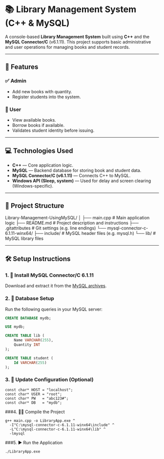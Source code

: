 # 📚 Library Management System (C++ & MySQL)

A console-based **Library Management System** built using **C++** and the **MySQL Connector/C** (v6.1.11). This project supports basic administrative and user operations for managing books and student records.

---

## 🚀 Features

### ✅ Admin
- Add new books with quantity.
- Register students into the system.

### 👥 User
- View available books.
- Borrow books if available.
- Validates student identity before issuing.

---

## 💻 Technologies Used

- **C++** — Core application logic.
- **MySQL** — Backend database for storing book and student data.
- **MySQL Connector/C (v6.1.11)** — Connects C++ to MySQL.
- **Windows API (Sleep, system)** — Used for delay and screen clearing (Windows-specific).

---

## 📂 Project Structure
Library-Management-UsingMySQL/
│
├── main.cpp # Main application logic
├── README.md # Project description and instructions
├── .gitattributes # Git settings (e.g. line endings)
└── mysql-connector-c-6.1.11-winx64/
├── include/ # MySQL header files (e.g. mysql.h)
└── lib/ # MySQL library files

---

## 🛠️ Setup Instructions

### 1. 🔽 Install MySQL Connector/C 6.1.11

Download and extract it from the [MySQL archives](https://downloads.mysql.com/archives/c-c/).

### 2. 🧱 Database Setup

Run the following queries in your MySQL server:

```sql
CREATE DATABASE mydb;

USE mydb;

CREATE TABLE lib (
    Name VARCHAR(255),
    Quantity INT
);

CREATE TABLE student (
    Id VARCHAR(255)
);
```
### 3. 🧾 Update Configuration (Optional)
```
const char* HOST = "localhost";
const char* USER = "root";
const char* PW   = "abc123#";
const char* DB   = "mydb";
```
###4. 🧑‍💻 Compile the Project
```
g++ main.cpp -o LibraryApp.exe ^
  -I"C:\mysql-connector-c-6.1.11-winx64\include" ^
  -L"C:\mysql-connector-c-6.1.11-winx64\lib" ^
  -lmysql
```
###5. ▶️ Run the Application
```
./LibraryApp.exe

